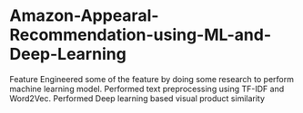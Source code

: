 # Amazon-Appearal-Recommendation-using-ML-and-Deep-Learning
Feature Engineered some of the feature by doing some research to perform machine learning model. Performed text preprocessing using TF-IDF and Word2Vec. Performed Deep learning based visual product similarity

